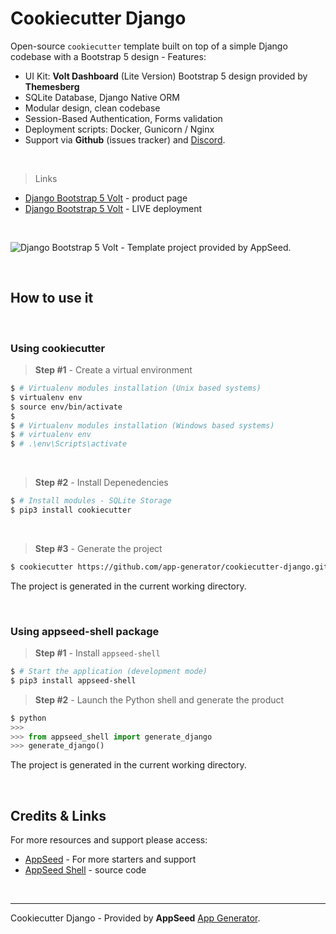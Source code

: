 # Cookiecutter Django

Open-source `cookiecutter` template built on top of a simple Django codebase with a Bootstrap 5 design - Features:

- UI Kit: **Volt Dashboard** (Lite Version) Bootstrap 5 design provided by **Themesberg**
- SQLite Database, Django Native ORM
- Modular design, clean codebase
- Session-Based Authentication, Forms validation
- Deployment scripts: Docker, Gunicorn / Nginx
- Support via **Github** (issues tracker) and [Discord](https://discord.gg/fZC6hup).

<br />

> Links

- [Django Bootstrap 5 Volt](https://appseed.us/admin-dashboards/django-dashboard-volt) - product page
- [Django Bootstrap 5 Volt](https://django-volt-dashboard.appseed-srv1.com/) - LIVE deployment

<br />

![Django Bootstrap 5 Volt - Template project provided by AppSeed.](https://raw.githubusercontent.com/app-generator/django-dashboard-volt/master/media/django-dashboard-volt-intro.gif)

<br />

## How to use it

<br />

### **Using cookiecutter**  

> **Step #1** - Create a virtual environment  

```bash
$ # Virtualenv modules installation (Unix based systems)
$ virtualenv env
$ source env/bin/activate
$
$ # Virtualenv modules installation (Windows based systems)
$ # virtualenv env
$ # .\env\Scripts\activate

```

<br />

> **Step #2** - Install Depenedencies 

```bash
$ # Install modules - SQLite Storage
$ pip3 install cookiecutter
```

<br />

> **Step #3** - Generate the project 

```bash
$ cookiecutter https://github.com/app-generator/cookiecutter-django.git
```

The project is generated in the current working directory. 

<br />

### Using **appseed-shell** package 

> **Step #1** - Install `appseed-shell` 

```bash
$ # Start the application (development mode)
$ pip3 install appseed-shell
```

> **Step #2** - Launch the Python shell and generate the product

```python
$ python
>>> 
>>> from appseed_shell import generate_django
>>> generate_django()
```

The project is generated in the current working directory. 

<br />

## Credits & Links

For more resources and support please access: 

- [AppSeed](https://appseed.us) - For more starters and support
- [AppSeed Shell](https://github.com/app-generator/appseed-shell-py) - source code

<br />

---
Cookiecutter Django - Provided by **AppSeed** [App Generator](https://appseed.us/app-generator).
